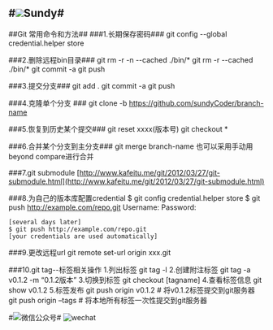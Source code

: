 #![](http://i.imgur.com/S7xBFja.png)Sundy#
---
##Git 常用命令和方法##
###1.长期保存密码###
  git config --global credential.helper store
  
###2.删除远程bin目录###
	git rm -r -n --cached  ./bin/\*
	git rm -r --cached  ./bin/\*
	git commit -a
	git push  

###3.提交分支###
	git add .
    git commit -a
    git push

###4.克隆单个分支 ###
	git clone -b https://github.com/sundyCoder/branch-name

###5.恢复到历史某个提交###
	git reset xxxx(版本号)
    git checkout *

###6.合并某个分支到主分支###
	git merge branch-name
    也可以采用手动用beyond compare进行合并

###7.git submodule
[http://www.kafeitu.me/git/2012/03/27/git-submodule.html](http://www.kafeitu.me/git/2012/03/27/git-submodule.html)

###8.为自己的版本库配置credential
	$ git config credential.helper store
	$ git push http://example.com/repo.git
	Username: <type your username>
	Password: <type your password>
	
	[several days later]
	$ git push http://example.com/repo.git
	[your credentials are used automatically]

###9.更改远程url
	git remote set-url origin xxx.git

###10.git tag--标签相关操作
	1.列出标签
		git tag -l
	2.创建附注标签
		git tag -a v0.1.2 -m “0.1.2版本”
	3.切换到标签
		git checkout [tagname]
	4.查看标签信息
		git show v0.1.2
	5.标签发布
		git push origin v0.1.2 # 将v0.1.2标签提交到git服务器
		git push origin –tags # 将本地所有标签一次性提交到git服务器 
		

#![](http://i.imgur.com/S7xBFja.png)微信公众号#
![wechat](http://i.imgur.com/1TDj1p7.jpg)

